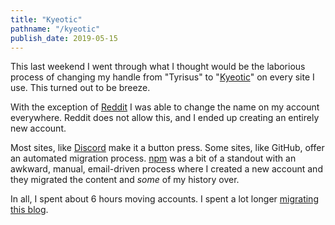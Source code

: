 ```yaml
---
title: "Kyeotic"
pathname: "/kyeotic"
publish_date: 2019-05-15
---
```


This last weekend I went through what I thought would be the laborious process of changing my handle from "Tyrisus" to "[Kyeotic](https://kyeotic.com/kyeosis)" on every site I use. This turned out to be breeze.

With the exception of [Reddit](https://reddit.com) I was able to change the name on my account everywhere. Reddit does not allow this, and I ended up creating an entirely new account. 

Most sites, like [Discord](https://discordapp.com) make it a button press. Some sites, like GitHub, offer an automated migration process. [npm](https://www.npmjs.com/) was a bit of a standout with an awkward, manual, email-driven process where I created a new account and they migrated the content and *some* of my history over.

In all, I spent about 6 hours moving accounts. I spent a lot longer [migrating this blog](/migrating-ghost-0-x-to-2-x).

